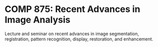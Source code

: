 # COMP 875: Recent Advances in Image Analysis

Lecture and seminar on recent advances in image segmentation, registration, pattern recognition, display, restoration, and enhancement.